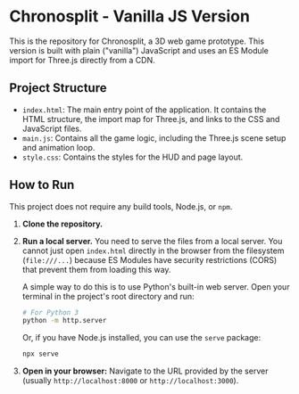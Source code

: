 # Chronosplit - Vanilla JS Version

This is the repository for Chronosplit, a 3D web game prototype. This version is built with plain ("vanilla") JavaScript and uses an ES Module import for Three.js directly from a CDN.

## Project Structure

- `index.html`: The main entry point of the application. It contains the HTML structure, the import map for Three.js, and links to the CSS and JavaScript files.
- `main.js`: Contains all the game logic, including the Three.js scene setup and animation loop.
- `style.css`: Contains the styles for the HUD and page layout.

## How to Run

This project does not require any build tools, Node.js, or `npm`.

1.  **Clone the repository.**
2.  **Run a local server.** You need to serve the files from a local server. You cannot just open `index.html` directly in the browser from the filesystem (`file:///...`) because ES Modules have security restrictions (CORS) that prevent them from loading this way.

    A simple way to do this is to use Python's built-in web server. Open your terminal in the project's root directory and run:

    ```bash
    # For Python 3
    python -m http.server
    ```
    Or, if you have Node.js installed, you can use the `serve` package:
    ```bash
    npx serve
    ```
3.  **Open in your browser:** Navigate to the URL provided by the server (usually `http://localhost:8000` or `http://localhost:3000`).

